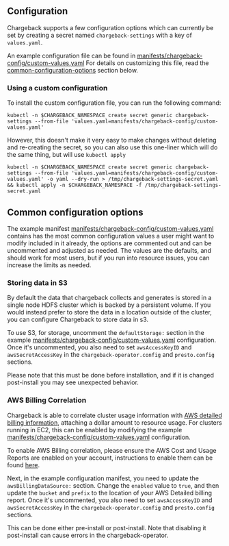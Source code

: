 ## Configuration

Chargeback supports a few configuration options which can currently be set by
creating a secret named `chargeback-settings` with a key of `values.yaml`.

An example configuration file can be found in
[manifests/chargeback-config/custom-values.yaml][example-config]
For details on customizing this file, read the
[common-configuration-options](common-configuration-options) section below.

### Using a custom configuration

To install the custom configuration file, you can run the following command:

```
kubectl -n $CHARGEBACK_NAMESPACE create secret generic chargeback-settings --from-file 'values.yaml=manifests/chargeback-config/custom-values.yaml'
```

However, this doesn't make it very easy to make changes without deleting and
re-creating the secret, so you can also use this one-liner which will do the
same thing, but will use `kubectl apply`

```
kubectl -n $CHARGEBACK_NAMESPACE create secret generic chargeback-settings --from-file 'values.yaml=manifests/chargeback-config/custom-values.yaml' -o yaml --dry-run > /tmp/chargeback-settings-secret.yaml && kubectl apply -n $CHARGEBACK_NAMESPACE -f /tmp/chargeback-settings-secret.yaml
```

## Common configuration options

The example manifest
[manifests/chargeback-config/custom-values.yaml][example-config]
contains has the most common configuration values a user might want to modify
included in it already, the options are commented out and can be uncommented
and adjusted as needed. The values are the defaults, and should work for most
users, but if you run into resource issues, you can increase the limits as
needed.

### Storing data in S3

By default the data that chargeback collects and generates is stored in a
single node HDFS cluster which is backed by a persistent volume. If you would
instead prefer to store the data in a location outside of the cluster, you can
configure Chargeback to store data in s3.

To use S3, for storage, uncomment the `defaultStorage:` section in the example
[manifests/chargeback-config/custom-values.yaml][example-config] configuration.
Once it's uncommented, you also need to set `awsAccessKeyID` and
`awsSecretAccessKey` in the `chargeback-operator.config` and `presto.config`
sections.

Please note that this must be done before installation, and if it is changed
post-install you may see unexpected behavior.

### AWS Billing Correlation

Chargeback is able to correlate cluster usage information with [AWS detailed
billing information][AWS-billing], attaching a dollar amount to resource usage.
For clusters running in EC2, this can be enabled by modifying the example
[manifests/chargeback-config/custom-values.yaml][example-config] configuration.

To enable AWS Billing correlation, please ensure the AWS Cost and Usage Reports
are enabled on your account, instructions to enable them can be found
[here][enable-aws-billing].

Next, in the example configuration manifest, you need to update the
`awsBillingDataSource:` section. Change the `enabled` value to `true`, and then
update the `bucket` and `prefix` to the location of your AWS Detailed billing
report.  Once it's uncommented, you also need to set `awsAccessKeyID` and
`awsSecretAccessKey` in the `chargeback-operator.config` and `presto.config`
sections.

This can be done either pre-install or post-install. Note that disabling it
post-install can cause errors in the chargeback-operator.

[AWS-billing]: https://docs.aws.amazon.com/awsaccountbilling/latest/aboutv2/billing-reports-costusage.html
[enable-aws-billing]: https://docs.aws.amazon.com/awsaccountbilling/latest/aboutv2/billing-reports-gettingstarted-turnonreports.html
[example-config]: manifests/chargeback-config/custom-values.yaml
